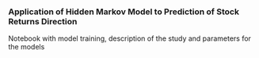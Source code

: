 ### Application of Hidden Markov Model to Prediction of Stock Returns Direction
Notebook with model training, description of the study and parameters for the models
